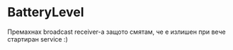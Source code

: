 # BatteryLevel
Премахнах broadcast receiver-а защото смятам, че е излишен при вече стартиран service :)
